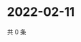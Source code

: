 # 2022-02-11

共 0 条

<!-- BEGIN WEIBO -->
<!-- 最后更新时间 Fri Feb 11 2022 15:10:38 GMT+0800 (China Standard Time) -->

<!-- END WEIBO -->
